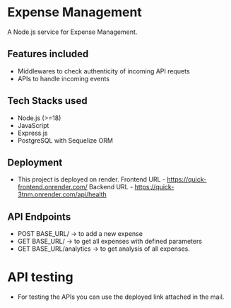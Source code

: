 # Expense Management

A Node.js service for Expense Management.

## Features included

- Middlewares to check authenticity of incoming API requets
- APIs to handle incoming events

## Tech Stacks used

- Node.js (>=18)
- JavaScript
- Express.js
- PostgreSQL with Sequelize ORM

## Deployment
- This project is deployed on render. 
  Frontend URL - https://quick-frontend.onrender.com/
  Backend URL - https://quick-3tnm.onrender.com/api/health

## API Endpoints
- POST BASE_URL/ → to add a new expense 
- GET BASE_URL/ → to get all expenses with defined parameters
- GET BASE_URL/analytics → to get analysis of all expenses.

# API testing
- For testing the APIs you can use the deployed link attached in the mail.
